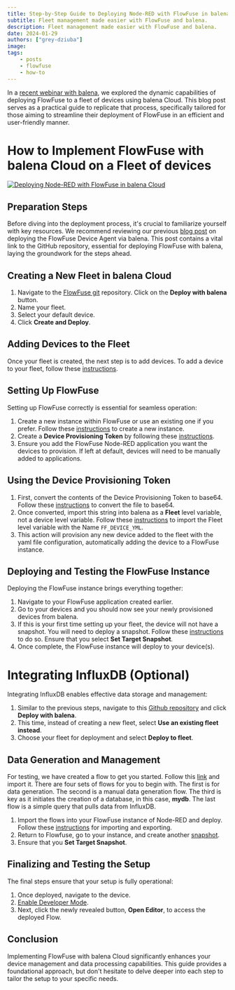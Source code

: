 ```yaml
---
title: Step-by-Step Guide to Deploying Node-RED with FlowFuse in balena Cloud
subtitle: Fleet management made easier with FlowFuse and balena.
description: Fleet management made easier with FlowFuse and balena.
date: 2024-01-29
authors: ["grey-dziuba"]
image: 
tags:
    - posts
    - flowfuse
    - how-to
---
```


In a [recent webinar with balena](https://flowfuse.com/webinars/2024/balena/), we explored the dynamic capabilities of deploying FlowFuse to a fleet of devices using balena Cloud. This blog post serves as a practical guide to replicate that process, specifically tailored for those aiming to streamline their deployment of FlowFuse in an efficient and user-friendly manner.

<!--more-->

# How to Implement FlowFuse with balena Cloud on a Fleet of devices

[![Deploying Node-RED with FlowFuse in balena Cloud](https://i.ytimg.com/vi/cKFu1ljUlKE/hqdefault.jpg)](https://www.youtube.com/watch?v=cKFu1ljUlKE "Deploying Node-RED with FlowFuse in balena Cloud")


## Preparation Steps
Before diving into the deployment process, it's crucial to familiarize yourself with key resources. We recommend reviewing our previous [blog post](https://flowfuse.com/blog/2023/11/device-agent-balena/) on deploying the FlowFuse Device Agent via balena. This post contains a vital link to the GitHub repository, essential for deploying FlowFuse with balena, laying the groundwork for the steps ahead.

## Creating a New Fleet in balena Cloud
1. Navigate to the [FlowFuse git](https://github.com/FlowFuse/balena-device-agent) repository. Click on the **Deploy with balena** button.
2. Name your fleet.
3. Select your default device.
4. Click **Create and Deploy**.

## Adding Devices to the Fleet
Once your fleet is created, the next step is to add devices. To add a device to your fleet, follow these [instructions](https://docs.balena.io/learn/getting-started/var-som-mx6/rust/#add-a-device-and-download-os).

## Setting Up FlowFuse
Setting up FlowFuse correctly is essential for seamless operation:
1. Create a new instance within FlowFuse or use an existing one if you prefer. Follow these [instructions](https://flowfuse.com/docs/user/introduction/#creating-a-node-red-instance) to create a new instance.
2. Create a **Device Provisioning Token** by following these [instructions](https://flowfuse.com/docs/device-agent/register/#generating-%22provisioning-configuration%22).
3. Ensure you add the FlowFuse Node-RED application you want the devices to provision. If left at default, devices will need to be manually added to applications.

## Using the Device Provisioning Token
1. First, convert the contents of the Device Provisioning Token to base64. Follow these [instructions](https://flowfuse.com/blog/2023/11/device-agent-balena/#environment-variable) to convert the file to base64.
2. Once converted, import this string into balena as a **Fleet** level variable, not a device level variable. Follow these [instructions](https://docs.balena.io/learn/manage/variables/#fleet-wide-variables) to import the Fleet level variable with the Name `FF_DEVICE_YML`.
3. This action will provision any new device added to the fleet with the yaml file configuration, automatically adding the device to a FlowFuse instance. 

## Deploying and Testing the FlowFuse Instance
Deploying the FlowFuse instance brings everything together:
1. Navigate to your FlowFuse application created earlier.
2. Go to your devices and you should now see your newly provisioned devices from balena.
3. If this is your first time setting up your fleet, the device will not have a snapshot. You will need to deploy a snapshot. Follow these [instructions](https://flowfuse.com/docs/user/snapshots/#create-a-snapshot) to do so. Ensure that you select **Set Target Snapshot**.
4. Once complete, the FlowFuse instance will deploy to your device(s).

# Integrating InfluxDB (Optional)
Integrating InfluxDB enables effective data storage and management:
1. Similar to the previous steps, navigate to this [Github repository](https://github.com/mpous/flowfuse-agent-influx-balena/tree/main?tab=readme-ov-file) and click **Deploy with balena**.
2. This time, instead of creating a new fleet, select **Use an existing fleet instead**.
3. Choose your fleet for deployment and select **Deploy to fleet**.

## Data Generation and Management
For testing, we have created a flow to get you started. Follow this [link](https://flows.nodered.org/flow/66f37bb739b6cdb0c7ad3a4e2edd68ef) and import it. There are four sets of flows for you to begin with. The first is for data generation. The second is a manual data generation flow. The third is key as it initiates the creation of a database, in this case, **mydb**. The last flow is a simple query that pulls data from InfluxDB.
1. Import the flows into your FlowFuse instance of Node-RED and deploy. Follow these [instructions](https://flowfuse.com/blog/2023/03/3-quick-node-red-tips-5/#2.-import-helpful-example-flows-provided-with-custom-nodes) for importing and exporting.
2. Return to Flowfuse, go to your instance, and create another [snapshot](https://flowfuse.com/docs/user/snapshots/#create-a-snapshot).
3. Ensure that you **Set Target Snapshot**.

## Finalizing and Testing the Setup
The final steps ensure that your setup is fully operational:
1. Once deployed, navigate to the device.  
2. [Enable Developer Mode](https://flowfuse.com/docs/device-agent/deploy/#editing-the-node-red-flows-on-a-device-that-is-assigned-to-an-application).
3. Next, click the newly revealed button, **Open Editor**, to access the deployed Flow.

## Conclusion
Implementing FlowFuse with balena Cloud significantly enhances your device management and data processing capabilities. This guide provides a foundational approach, but don't hesitate to delve deeper into each step to tailor the setup to your specific needs.


